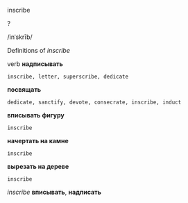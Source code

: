 inscribe

?

/inˈskrīb/

Definitions of _inscribe_

verb
**надписывать**

    inscribe, letter, superscribe, dedicate
**посвящать**

    dedicate, sanctify, devote, consecrate, inscribe, induct
**вписывать фигуру**

    inscribe
**начертать на камне**

    inscribe
**вырезать на дереве**

    inscribe

_inscribe_
**вписывать**, **надписать**